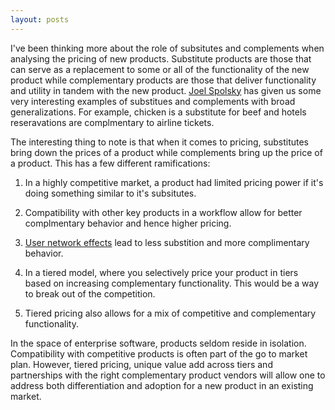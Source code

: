 ```yaml
---
layout: posts
---
```


I've been thinking more about the role of subsitutes and complements when analysing the pricing of new products. Substitute products are those that can serve as a replacement to some or all of the functionality of the new product while complementary products are those that deliver functionality and utility in tandem with the new product. [Joel Spolsky] has given us some very interesting examples of substitues and complements with broad generalizations. For example, chicken is a substitute for beef and hotels reseravations are complmentary to airline tickets.

The interesting thing to note is that when it comes to pricing, substitutes bring down the prices of a product while complements bring up the price of a product. This has a few different ramifications:

1. In a highly competitive market, a product had limited pricing power if it's doing something similar to it's subsitutes.

2. Compatibility with other key products in a workflow allow for better complmentary behavior and hence higher pricing. 

4. [User network effects] lead to less substition and more complimentary behavior. 

3. In a tiered model, where you selectively price your product in tiers based on increasing complementary functionality. This would be a way to break out of the competition.

5. Tiered pricing also allows for a mix of competitive and complementary functionality. 

In the space of enterprise software, products seldom reside in isolation. Compatibility with competitive products is often part of the go to market plan. However, tiered pricing, unique value add across tiers and partnerships with the right complementary product vendors will allow one to address both differentiation and adoption for a new product in an existing market.


[Joel Spolsky]: https://www.amazon.com/Joel-Software-Occasionally-Developers-Designers/dp/1590593898
[User network effects]: http://a16z.com/2016/03/07/all-about-network-effects/

